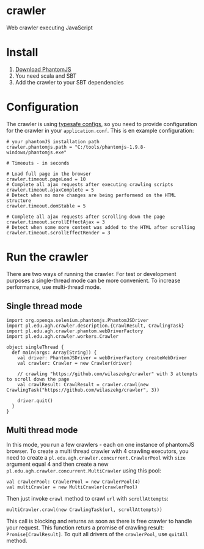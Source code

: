 crawler
=======

Web crawler executing JavaScript

# Install
1. [Download PhantomJS](http://phantomjs.org/download.html)
2. You need scala and SBT
3. Add the crawler to your SBT dependencies

# Configuration
The crawler is using [typesafe configs](https://github.com/typesafehub/config), so you need to provide configuration for the crawler in your `application.conf`. This is en example configuration:
```
# your phantomJS installation path
crawler.phantomjs.path = "C:/tools/phantomjs-1.9.8-windows/phantomjs.exe"

# Timeouts - in seconds

# Load full page in the browser
crawler.timeout.pageLoad = 10
# Complete all ajax requests after executing crawling scripts
crawler.timeout.ajaxComplete = 5
# Detect when no more changes are being performend on the HTML structure
crawler.timeout.domStable = 5

# Complete all ajax requests after scrolling down the page
crawler.timeout.scrollEffectAjax = 3
# Detect when some more content was added to the HTML after scrolling
crawler.timeout.scrollEffectRender = 3
```

# Run the crawler
There are two ways of running the crawler. For test or development purposes a single-thread mode can be more convenient. To increase performance, use multi-thread mode.

## Single thread mode
```
import org.openqa.selenium.phantomjs.PhantomJSDriver
import pl.edu.agh.crawler.description.{CrawlResult, CrawlingTask}
import pl.edu.agh.crawler.phantom.webDriverFactory
import pl.edu.agh.crawler.workers.Crawler

object singleThread {
  def main(args: Array[String]) {
    val driver: PhantomJSDriver = webDriverFactory createWebDriver
    val crawler: Crawler = new Crawler(driver)

    // crawling "https://github.com/wilaszekg/crawler" with 3 attempts to scroll down the page
    val crawlResult: CrawlResult = crawler.crawl(new CrawlingTask("https://github.com/wilaszekg/crawler", 3))

    driver.quit()
  }
}

```

## Multi thread mode
In this mode, you run a few crawlers - each on one instance of phantomJS browser. To create a multi thread crawler with 4 crawling executors, you need to create a `pl.edu.agh.crawler.concurrent.CrawlerPool` with `size` argument equal 4 and then create a new `pl.edu.agh.crawler.concurrent.MultiCrawler` using this pool:
```
val crawlerPool: CrawlerPool = new CrawlerPool(4)
val multiCrawler = new MultiCrawler(crawlerPool)
```

Then just invoke `crawl` method to crawl `url` with `scrollAttempts`:
```
multiCrawler.crawl(new CrawlingTask(url, scrollAttempts))
```

This call is blocking and returns as soon as there is free crawler to handle your request. This function returs a promise of crawling result: `Promise[CrawlResult]`.
To quit all drivers of the `crawlerPool`, use `quitAll` method.
